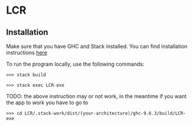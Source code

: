 # LCR

## Installation

Make sure that you have GHC and Stack installed. You can find installation instructions [here](https://www.haskell.org/downloads/)

To run the program locally, use the following commands:

```
>>> stack build

>>> stack exec LCR-exe
```

TODO: the above instruction may or not work, in the meantime if you want the app to work you have to go to

```
>>> cd LCR/.stack-work/dist/(your-architecture)/ghc-9.6.3/build/LCR-exe
```
